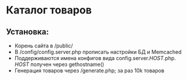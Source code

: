# Каталог товаров

Установка:
-
- Корень сайта в /public/
- В /config/config.server.php прописать настройки БД и Memcached
- Поддерживаются имена конфигов вида config.server._HOST_.php. _HOST_ получен  через gethostname()
- Генерация товаров через /generate.php; за раз 10k товаров